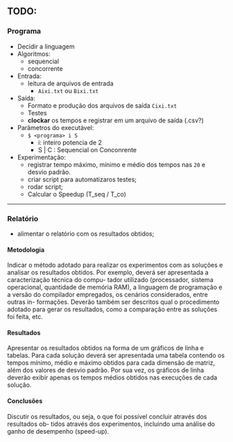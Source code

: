 ## TODO:

### Programa

- Decidir a linguagem
- Algoritmos:
  - sequencial
  - concorrente
- Entrada:
  - leitura de arquivos de entrada
    - `Aixi.txt` ou `Bixi.txt`
- Saída:
  - Formato e produção dos arquivos de saída `Cixi.txt`
  - Testes
  - **clockar** os tempos e registrar em um arquivo de saída (.csv?)
- Parâmetros do executável:
  - `$ <programa> i S`  
    - i: inteiro potencia de 2
    - S | C : Sequencial on Conconrente
- Experimentação:
  - registrar tempo máximo, mínimo e médio dos tempos nas `20` e desvio padrão.
  - criar script para automatizaros testes;
  - rodar script;
  - Calcular o Speedup (T_seq / T_co)

---

### Relatório
- alimentar o relatório com os resultados obtidos;
#### Metodologia
Indicar o método adotado para realizar os experimentos com as soluções e analisar
os resultados obtidos. Por exemplo, deverá ser apresentada a caracterização técnica do compu-
tador utilizado (processador, sistema operacional, quantidade de memória RAM), a linguagem
de programação e a versão do compilador empregados, os cenários considerados, entre outras in-
formações. Deverão também ser descritos qual o procedimento adotado para gerar os resultados,
como a comparação entre as soluções foi feita, etc.
#### Resultados
Apresentar os resultados obtidos na forma de um gráficos de linha e tabelas. Para
cada solução deverá ser apresentada uma tabela contendo os tempos mínimo, médio e máximo
obtidos para cada dimensão de matriz, além dos valores de desvio padrão. Por sua vez, os gráficos
de linha deverão exibir apenas os tempos médios obtidos nas execuções de cada solução.
#### Conclusões
Discutir os resultados, ou seja, o que foi possível concluir através dos resultados ob-
tidos através dos experimentos, incluindo uma análise do ganho de desempenho (speed-up).
